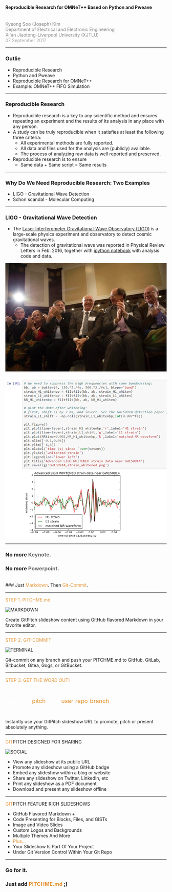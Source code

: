 <!-- ![LOGO](https://d1z75bzl1vljy2.cloudfront.net/img/gp-logo.png) -->

#### Reproducible Research for OMNeT++ Based on Python and Pweave
<br>
<span style="color:gray">Kyeong Soo (Joseph) Kim</span>
<br>
<span style="color:gray">Department of Electrical and Electronic Engineering</span>
<br>
<span style="color:gray">Xi'an Jiaotong-Liverpool University (XJTLU)</span>
<br>
<span style="color:darkgray">07 September 2017</span>

---

### Outlie
* Reproducible Research
* Python and Pweave
* Reproducible Research for OMNeT++
* Example: OMNeT++ FIFO Simulation

---

### Reproducible Research
* Reproducible research is a key to any scientific method and ensures repeating
  an experiment and the results of its analysis in any place with any person.
* A study can be truly reproducible when it satisfies at least the following
  three criteria:
  * All experimental methods are fully reported.
  * All data and files used for the analysis are (publicly) available.
  * The process of analyzing raw data is well reported and preserved.
* Reproducible research is to ensure
  * Same data + Same script = Same results

---

### Why Do We Need Reproducible Research: Two Examples
* LIGO - Gravitational Wave Detection
* Schon scandal - Molecular Computing

---

### LIGO - Gravitational Wave Detection
* The
  [Laser Interferometer Gravitational-Wave Observatory (LIGO)](https://en.wikipedia.org/wiki/LIGO) is
  a large-scale physics experiment and observatory to detect cosmic
  gravitational waves.
  * The detection of gravitational wave was reported in Physical Review Letters
	in Feb. 2016, together
	with
	[ipython notebook](https://losc.ligo.org/s/events/GW150914/GW150914_tutorial.html) with
	analysis code and data.

![LIGO Team](./figures/ligo_team.jpg)

![LIGO IPython Notebook](./figures/ligo_ipython_notebook.png)

---

### No more <span style="color: #666666">Keynote.</span>
### No more <span style="color: #666666">Powerpoint.</span>
<br>
### Just <span style="color: #e49436">Markdown</span>. Then <span style="color: #e49436">Git-Commit</span>.

---
	
<span style="color: #e49436">STEP 1. PITCHME.md</span>

![MARKDOWN](https://d1z75bzl1vljy2.cloudfront.net/hello-world/markdown.png)

Create GitPitch slideshow content using GitHub flavored Markdown in your favorite editor.

---

<span style="color: #e49436">STEP 2. GIT-COMMIT</span>

![TERMINAL](https://d1z75bzl1vljy2.cloudfront.net/hello-world/terminal.png)

Git-commit on any branch and push your PITCHME.md to GitHub, GitLab, Bitbucket, Gitea, Gogs, or GitBucket.

---

<span style="color: #e49436">STEP 3. GET THE WORD OUT!</span>

<br>

<span style="font-size: 1.3em;"><span style="color:white">htt</span><span style="color:white">ps://git</span><span style="color: #e49436">pitch</span><span style="color: white">.com/<span style="color: #e49436">user</span>/<span style="color: #e49436">repo</span>/<span style="color: #e49436">branch</span></span>

<br>

Instantly use your GitPitch slideshow URL to promote, pitch or present absolutely anything.

---

<span style="color: #e49436">GIT</span>PITCH DESIGNED FOR SHARING

![SOCIAL](https://d1z75bzl1vljy2.cloudfront.net/hello-world/gp-social.jpg)

- View any slideshow at its public URL
- Promote any slideshow using a GitHub badge
- Embed any slideshow within a blog or website
- Share any slideshow on Twitter, LinkedIn, etc
- Print any slideshow as a PDF document
- Download and present any slideshow offline

---

<span style="color: #e49436">GIT</span>PITCH FEATURE RICH SLIDESHOWS

- GitHub Flavored Markdown +
- Code Presenting for Blocks, Files, and GISTs
- Image and Video Slides
- Custom Logos and Backgrounds
- Multiple Themes And More
- <span style="color: #e49436">Plus...</span>
- Your Slideshow Is Part Of Your Project
- Under Git Version Control Within Your Git Repo


---

### Go for it.
### Just add <span style="color: #e49436; text-transform: none">PITCHME.md</span> ;)
